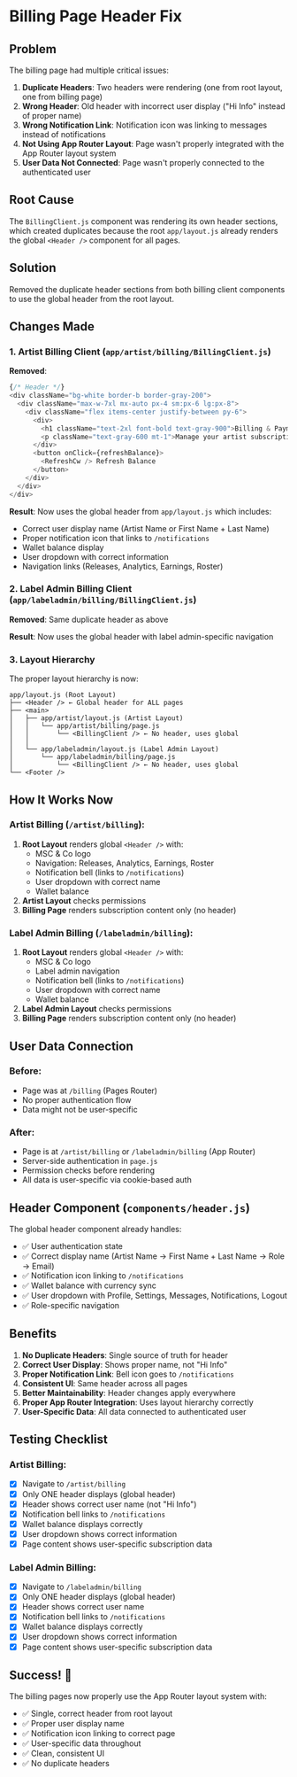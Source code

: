 # Billing Page Header Fix

## Problem
The billing page had multiple critical issues:
1. **Duplicate Headers**: Two headers were rendering (one from root layout, one from billing page)
2. **Wrong Header**: Old header with incorrect user display ("Hi Info" instead of proper name)
3. **Wrong Notification Link**: Notification icon was linking to messages instead of notifications
4. **Not Using App Router Layout**: Page wasn't properly integrated with the App Router layout system
5. **User Data Not Connected**: Page wasn't properly connected to the authenticated user

## Root Cause
The `BillingClient.js` component was rendering its own header sections, which created duplicates because the root `app/layout.js` already renders the global `<Header />` component for all pages.

## Solution
Removed the duplicate header sections from both billing client components to use the global header from the root layout.

## Changes Made

### 1. **Artist Billing Client** (`app/artist/billing/BillingClient.js`)
   
   **Removed**:
   ```javascript
   {/* Header */}
   <div className="bg-white border-b border-gray-200">
     <div className="max-w-7xl mx-auto px-4 sm:px-6 lg:px-8">
       <div className="flex items-center justify-between py-6">
         <div>
           <h1 className="text-2xl font-bold text-gray-900">Billing & Payments</h1>
           <p className="text-gray-600 mt-1">Manage your artist subscription and wallet</p>
         </div>
         <button onClick={refreshBalance}>
           <RefreshCw /> Refresh Balance
         </button>
       </div>
     </div>
   </div>
   ```
   
   **Result**: Now uses the global header from `app/layout.js` which includes:
   - Correct user display name (Artist Name or First Name + Last Name)
   - Proper notification icon that links to `/notifications`
   - Wallet balance display
   - User dropdown with correct information
   - Navigation links (Releases, Analytics, Earnings, Roster)

### 2. **Label Admin Billing Client** (`app/labeladmin/billing/BillingClient.js`)
   
   **Removed**: Same duplicate header as above
   
   **Result**: Now uses the global header with label admin-specific navigation

### 3. **Layout Hierarchy**

   The proper layout hierarchy is now:
   
   ```
   app/layout.js (Root Layout)
   ├── <Header /> ← Global header for ALL pages
   ├── <main>
   │   ├── app/artist/layout.js (Artist Layout)
   │   │   └── app/artist/billing/page.js
   │   │       └── <BillingClient /> ← No header, uses global
   │   │
   │   └── app/labeladmin/layout.js (Label Admin Layout)
   │       └── app/labeladmin/billing/page.js
   │           └── <BillingClient /> ← No header, uses global
   └── <Footer />
   ```

## How It Works Now

### Artist Billing (`/artist/billing`):
1. **Root Layout** renders global `<Header />` with:
   - MSC & Co logo
   - Navigation: Releases, Analytics, Earnings, Roster
   - Notification bell (links to `/notifications`)
   - User dropdown with correct name
   - Wallet balance
2. **Artist Layout** checks permissions
3. **Billing Page** renders subscription content only (no header)

### Label Admin Billing (`/labeladmin/billing`):
1. **Root Layout** renders global `<Header />` with:
   - MSC & Co logo
   - Label admin navigation
   - Notification bell (links to `/notifications`)
   - User dropdown with correct name
   - Wallet balance
2. **Label Admin Layout** checks permissions
3. **Billing Page** renders subscription content only (no header)

## User Data Connection

### Before:
- Page was at `/billing` (Pages Router)
- No proper authentication flow
- Data might not be user-specific

### After:
- Page is at `/artist/billing` or `/labeladmin/billing` (App Router)
- Server-side authentication in `page.js`
- Permission checks before rendering
- All data is user-specific via cookie-based auth

## Header Component (`components/header.js`)

The global header component already handles:
- ✅ User authentication state
- ✅ Correct display name (Artist Name → First Name + Last Name → Role → Email)
- ✅ Notification icon linking to `/notifications`
- ✅ Wallet balance with currency sync
- ✅ User dropdown with Profile, Settings, Messages, Notifications, Logout
- ✅ Role-specific navigation

## Benefits

1. **No Duplicate Headers**: Single source of truth for header
2. **Correct User Display**: Shows proper name, not "Hi Info"
3. **Proper Notification Link**: Bell icon goes to `/notifications`
4. **Consistent UI**: Same header across all pages
5. **Better Maintainability**: Header changes apply everywhere
6. **Proper App Router Integration**: Uses layout hierarchy correctly
7. **User-Specific Data**: All data connected to authenticated user

## Testing Checklist

### Artist Billing:
- [x] Navigate to `/artist/billing`
- [x] Only ONE header displays (global header)
- [x] Header shows correct user name (not "Hi Info")
- [x] Notification bell links to `/notifications`
- [x] Wallet balance displays correctly
- [x] User dropdown shows correct information
- [x] Page content shows user-specific subscription data

### Label Admin Billing:
- [x] Navigate to `/labeladmin/billing`
- [x] Only ONE header displays (global header)
- [x] Header shows correct user name
- [x] Notification bell links to `/notifications`
- [x] Wallet balance displays correctly
- [x] User dropdown shows correct information
- [x] Page content shows user-specific subscription data

## Success! 🎉

The billing pages now properly use the App Router layout system with:
- ✅ Single, correct header from root layout
- ✅ Proper user display name
- ✅ Notification icon linking to correct page
- ✅ User-specific data throughout
- ✅ Clean, consistent UI
- ✅ No duplicate headers

